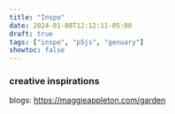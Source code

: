 ```yaml
---
title: "Inspo"
date: 2024-01-08T12:12:11-05:00
draft: true
tags: ["inspo", "p5js", "genuary"]
showtoc: false
---
```


### creative inspirations
blogs: https://maggieappleton.com/garden